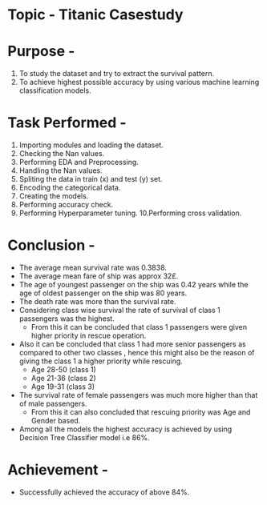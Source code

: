# Topic - Titanic Casestudy

# Purpose -
 1. To study the dataset and try to extract the survival pattern.
 2. To achieve highest possible accuracy by using various machine learning classification models.

# Task Performed -
1. Importing modules and loading the dataset.
2. Checking the Nan values.
3. Performing EDA and Preprocessing.
4. Handling the Nan values.
5. Spliting the data in train (x) and test (y) set.
6. Encoding the categorical data.
7. Creating the models.
8. Performing accuracy check.
9. Performing Hyperparameter tuning.
10.Performing cross validation.
  
# Conclusion -
 - The average mean survival rate was 0.3838.    
 - The average mean fare of ship was approx 32£.
 - The age of youngest passenger on the ship was 0.42 years while the age of oldest passenger on the ship was 80 years.
 - The death rate was more than the survival rate.
 - Considering class wise survival the rate of survival of class 1 passengers was the highest.
   - From this it can be concluded that class 1 passengers were given higher priority in rescue operation.
 - Also it can be concluded that class 1 had more senior passengers as compared to other two classes , hence this might also be the reason of giving the class 1 a higher priority while rescuing.
   - Age 28-50 (class 1)
   - Age 21-36 (class 2) 
   - Age 19-31 (class 3)
 - The survival rate of female passengers was much more higher than that of male passengers.
   - From this it can also concluded that rescuing priority was Age and Gender based.
 - Among all the models the highest accuracy is achieved by using Decision Tree Classifier model i.e 86%.

# Achievement -
 - Successfully achieved the accuracy of above 84%.

